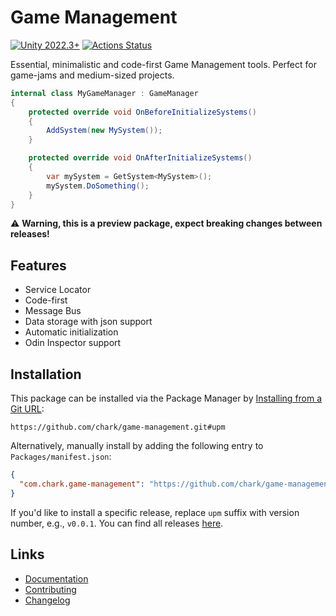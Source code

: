 # Game Management

[![Unity 2022.3+](https://img.shields.io/badge/unity-2022.3%2B-blue.svg)](https://unity3d.com/get-unity/download)
[![Actions Status](https://github.com/chark/game-management/workflows/CI/badge.svg)](https://github.com/chark/game-management/actions)

Essential, minimalistic and code-first Game Management tools. Perfect for game-jams and medium-sized projects.

```csharp
internal class MyGameManager : GameManager
{
    protected override void OnBeforeInitializeSystems()
    {
        AddSystem(new MySystem());
    }

    protected override void OnAfterInitializeSystems()
    {
        var mySystem = GetSystem<MySystem>();
        mySystem.DoSomething();
    }
}
```

:warning: **Warning, this is a preview package, expect breaking changes between releases!**

## Features

- Service Locator
- Code-first
- Message Bus
- Data storage with json support
- Automatic initialization
- Odin Inspector support

## Installation

This package can be installed via the Package Manager by [Installing from a Git URL](https://docs.unity3d.com/Manual/upm-ui-giturl.html):

```text
https://github.com/chark/game-management.git#upm
```

Alternatively, manually install by adding the following entry to `Packages/manifest.json`:
```json
{
  "com.chark.game-management": "https://github.com/chark/game-management.git#upm"
}
```

If you'd like to install a specific release, replace `upm` suffix with version number, e.g., `v0.0.1`. You can find all releases [here](https://github.com/chark/game-management/releases).

## Links

- [Documentation](../Packages/com.chark.game-management/Documentation~/README.md)
- [Contributing](CONTRIBUTING.md)
- [Changelog](../Packages/com.chark.game-management/CHANGELOG.md)
